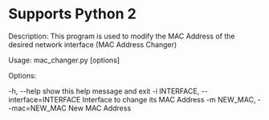 # Supports Python 2
Description: This program is used to modify the MAC Address of the desired network interface (MAC Address Changer)

Usage: mac_changer.py [options]

Options:

  -h, --help            show this help message and exit
  -i INTERFACE, --interface=INTERFACE
                        Interface to change its MAC Address
  -m NEW_MAC, --mac=NEW_MAC
                        New MAC Address
